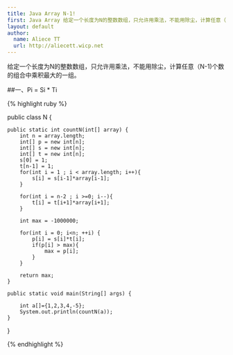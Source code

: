 ```yaml
---
title: Java Array N-1!
first: Java Array 给定一个长度为N的整数数组，只允许用乘法，不能用除尘，计算任意（N-1)个数的组合中乘积最大的一组。
layout: default
author:
  name: Aliece TT
  url: http://aliecett.wicp.net
---
```


给定一个长度为N的整数数组，只允许用乘法，不能用除尘，计算任意（N-1)个数的组合中乘积最大的一组。

##一、Pi = Si * Ti

{% highlight ruby %}

public class N {
	
	public static int countN(int[] array) {
		int n = array.length;
		int[] p = new int[n];
		int[] s = new int[n];
		int[] t = new int[n];
		s[0] = 1;
		t[n-1] = 1;
		for(int i = 1 ; i < array.length; i++){
			s[i] = s[i-1]*array[i-1];
		}
		
		for(int i = n-2 ; i >=0; i--){
			t[i] = t[i+1]*array[i+1];
		}
		
		int max = -1000000;
		
		for(int i = 0; i<n; ++i) {
			p[i] = s[i]*t[i];
	        if(p[i] > max){
	        	max = p[i];
	        }
	    }
		
		return max;
	}
	
	public static void main(String[] args) {
		
		int a[]={1,2,3,4,-5};
		System.out.println(countN(a));
	}

}

{% endhighlight %}